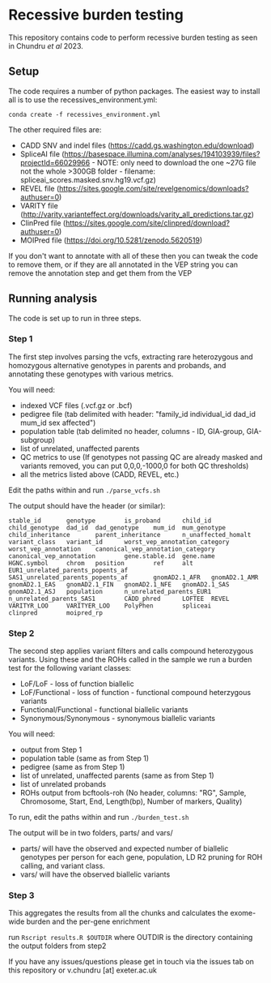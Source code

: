 # Recessive burden testing

This repository contains code to perform recessive burden testing as seen in Chundru _et al_ 2023.

## Setup

The code requires a number of python packages. The easiest way to install all is to use the recessives_environment.yml:

`conda create -f recessives_environment.yml`

The other required files are:
* CADD SNV and indel files (https://cadd.gs.washington.edu/download)
* SpliceAI file (https://basespace.illumina.com/analyses/194103939/files?projectId=66029966 - NOTE: only need to download the one ~27G file not the whole >300GB folder - filename: spliceai_scores.masked.snv.hg19.vcf.gz)
* REVEL file (https://sites.google.com/site/revelgenomics/downloads?authuser=0)
* VARITY file (http://varity.varianteffect.org/downloads/varity_all_predictions.tar.gz)
* ClinPred file (https://sites.google.com/site/clinpred/download?authuser=0)
* MOIPred file (https://doi.org/10.5281/zenodo.5620519)

If you don't want to annotate with all of these then you can tweak the code to remove them, or if they are all annotated in the VEP string you can remove the annotation step and get them from the VEP

## Running analysis
The code is set up to run in three steps.

### Step 1
The first step involves parsing the vcfs, extracting rare heterozygous and homozygous alternative genotypes in parents and probands, and annotating these genotypes with various metrics.

You will need:
* indexed VCF files (.vcf.gz or .bcf)
* pedigree file (tab delimited with header: "family_id	individual_id	dad_id	mum_id	sex	affected")
* population table (tab delimited no header, columns - ID, GIA-group, GIA-subgroup)
* list of unrelated, unaffected parents
* QC metrics to use (If genotypes not passing QC are already masked and variants removed, you can put 0,0,0,-1000,0 for both QC thresholds)
* all the metrics listed above (CADD, REVEL, etc.)

Edit the paths within and run `./parse_vcfs.sh`

The output should have the header (or similar):

`stable_id       genotype        is_proband      child_id        child_genotype  dad_id  dad_genotype    mum_id  mum_genotype    child_inheritance       parent_inheritance      n_unaffected_homalt     variant_class   variant_id      worst_vep_annotation_category   worst_vep_annotation    canonical_vep_annotation_category       canonical_vep_annotation        gene.stable.id  gene.name       HGNC.symbol     chrom   position        ref     alt     EUR1_unrelated_parents_popents_af       SAS1_unrelated_parents_popents_af       gnomAD2.1_AFR   gnomAD2.1_AMR   gnomAD2.1_EAS   gnomAD2.1_FIN   gnomAD2.1_NFE   gnomAD2.1_SAS   gnomAD2.1_ASJ   population      n_unrelated_parents_EUR1        n_unrelated_parents_SAS1        CADD_phred      LOFTEE  REVEL   VARITYR_LOO     VARITYER_LOO    PolyPhen        spliceai        clinpred        moipred_rp`

### Step 2

The second step applies variant filters and calls compound heterozygous variants. Using these and the ROHs called in the sample we run a burden test for the following variant classes:
* LoF/LoF - loss of function biallelic
* LoF/Functional - loss of function - functional compound heterzygous variants
* Functional/Functional - functional biallelic variants
* Synonymous/Synonymous - synonymous biallelic variants

You will need:
* output from Step 1
* population table (same as from Step 1)
* pedigree (same as from Step 1) 
* list of unrelated, unaffected parents (same as from Step 1)
* list of unrelated probands
* ROHs output from bcftools-roh (No header, columns: "RG", Sample, Chromosome, Start, End, Length(bp), Number of markers, Quality)

To run, edit the paths within and run `./burden_test.sh`

The output will be in two folders, parts/ and vars/
* parts/ will have the observed and expected number of biallelic genotypes per person for each gene, population, LD R2 pruning for ROH calling, and variant class.
* vars/ will have the observed biallelic variants

### Step 3

This aggregates the results from all the chunks and calculates the exome-wide burden and the per-gene enrichment

run `Rscript results.R $OUTDIR` where OUTDIR is the directory containing the output folders from step2

If you have any issues/questions please get in touch via the issues tab on this repository or v.chundru [at] exeter.ac.uk
